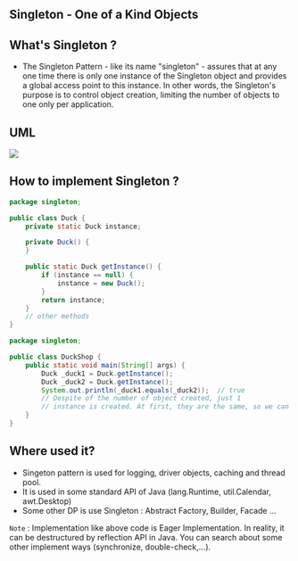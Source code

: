 ## Singleton - One of a Kind Objects

## What's Singleton ?
- The Singleton Pattern - like its name "singleton" -
assures that at any one time
there is only one instance of the Singleton object and  provides a global access point to this instance. In other words, the Singleton's purpose is to control object creation, limiting the number of objects to one only per application.

## UML
![](/singleton/singleton_uml.png)

## How to implement Singleton ?
```java
package singleton;

public class Duck {
    private static Duck instance;

    private Duck() {
    }

    public static Duck getInstance() {
        if (instance == null) {
            instance = new Duck();
        }
        return instance;
    }
    // other methods
}
```

```java
package singleton;

public class DuckShop {
    public static void main(String[] args) {
        Duck _duck1 = Duck.getInstance();
        Duck _duck2 = Duck.getInstance();
        System.out.println(_duck1.equals(_duck2));  // true
        // Despite of the number of object created, just 1
        // instance is created. At first, they are the same, so we can save more space and easy to interact with.
    }
}
```

## Where used it?
- Singeton pattern is used for logging, driver objects, caching and thread pool.
- It is used in some standard API of Java (lang.Runtime, util.Calendar, awt.Desktop)
- Some other DP is use Singleton : Abstract Factory, Builder, Facade ... 

`Note` : Implementation like above code is Eager Implementation. In reality, it can be destructured by reflection API in Java. You can search about some other implement ways (synchronize, double-check,...).